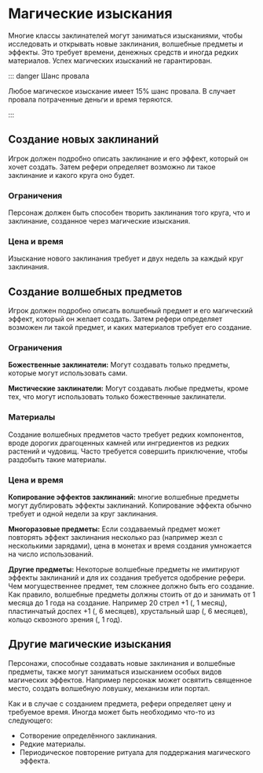 # Магические изыскания

Многие классы заклинателей могут заниматься изысканиями, чтобы исследовать и открывать новые заклинания, волшебные предметы и эффекты. Это требует времени, денежных средств и иногда редких материалов. Успех магических изысканий не гарантирован.

::: danger Шанс провала

Любое магическое изыскание имеет 15% шанс провала. В случает провала потраченные деньги и время теряются.

:::

## Создание новых заклинаний

Игрок должен подробно описать заклинание и его эффект, который он хочет создать. Затем рефери определяет возможно ли такое заклинание и какого круга оно будет.

### Ограничения

Персонаж должен быть способен творить заклинания того круга, что и заклинание, созданное через магические изыскания.

### Цена и время

Изыскание нового заклинания требует <Coin :v=1000 /> и двух недель за каждый круг заклинания.

## Создание волшебных предметов

Игрок должен подробно описать волшебный предмет и его магический эффект, который он желает создать. Затем рефери определяет возможен ли такой предмет, и каких материалов требует его создание.

### Ограничения

**Божественные заклинатели:** Могут создавать только предметы, которые могут использовать сами.

**Мистические заклинатели:** Могут создавать любые предметы, кроме тех, что могут использовать только божественные заклинатели.

### Материалы

Создание волшебных предметов часто требует редких компонентов, вроде дорогих драгоценных камней или ингредиентов из редких растений и чудовищ. Часто требуется совершить приключение, чтобы раздобыть такие материалы.

### Цена и время

**Копирование эффектов заклинаний:** многие волшебные предметы могут дублировать эффекты заклинаний. Копирование эффекта обычно требует <Coin :v=500 /> и одной недели за круг заклинания.

**Многоразовые предметы:** Если создаваемый предмет может повторять эффект заклинания несколько раз (например жезл с несколькими зарядами), цена в монетах и время создания умножается на число использований.

**Другие предметы:** Некоторые волшебные предметы не имитируют эффекты заклинаний и для их создания требуется одобрение рефери. Чем могущественнее предмет, тем сложнее должно быть его создание. Как правило, волшебные предметы должны стоить от <Coin :v=10000 /> до <Coin :v=100000 /> и занимать от 1 месяца до 1 года на создание. Например 20 стрел +1 (<Coin :v=10000 />, 1 месяц), пластинчатый доспех +1 (<Coin :v=10000 />, 6 месяцев), хрустальный шар (<Coin :v=30000 />, 6 месяцев), кольцо сквозного зрения (<Coin :v=100000 />, 1 год).

## Другие магические изыскания

Персонажи, способные создавать новые заклинания и волшебные предметы, также могут заниматься изысканием особых видов магических эффектов. Например персонаж может освятить священное место, создать волшебную ловушку, механизм или портал.

Как и в случае с созданием предмета, рефери определяет цену и требуемое время. Иногда может быть необходимо что-то из следующего:

-   Сотворение определённого заклинания.
-   Редкие материалы.
-   Периодическое повторение ритуала для поддержания магического эффекта.
